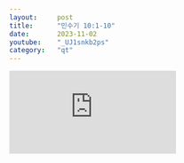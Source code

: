 ```yaml
---
layout:     post
title:      "민수기 10:1-10"
date:       2023-11-02
youtube:    "_UJ1snkb2ps"
category:   "qt"
---
```


<div class="youtube">
    <iframe src="https://www.youtube.com/embed/_UJ1snkb2ps" title="YouTube video player" frameborder="0" allow="accelerometer; autoplay; clipboard-write; encrypted-media; gyroscope; picture-in-picture; web-share" allowfullscreen></iframe>
</div>